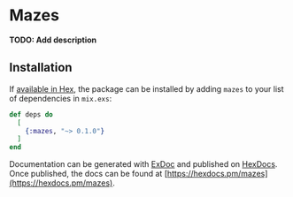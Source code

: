 # Mazes

**TODO: Add description**

## Installation

If [available in Hex](https://hex.pm/docs/publish), the package can be installed
by adding `mazes` to your list of dependencies in `mix.exs`:

```elixir
def deps do
  [
    {:mazes, "~> 0.1.0"}
  ]
end
```

Documentation can be generated with [ExDoc](https://github.com/elixir-lang/ex_doc)
and published on [HexDocs](https://hexdocs.pm). Once published, the docs can
be found at [https://hexdocs.pm/mazes](https://hexdocs.pm/mazes).

